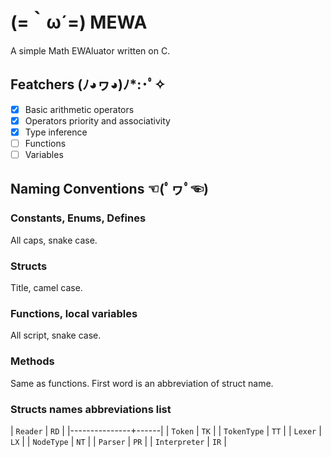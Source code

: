 # (=​｀ω´=) MEWA
A simple Math EWAluator written on C.

## Featchers (ﾉ◕ヮ◕)ﾉ*:･ﾟ✧
- [X] Basic arithmetic operators
- [X] Operators priority and associativity
- [X] Type inference
- [ ] Functions
- [ ] Variables

## Naming Conventions ☜(ﾟヮﾟ☜)
### Constants, Enums, Defines
All caps, snake case.

### Structs
Title, camel case.

### Functions, local variables
All script, snake case.

### Methods
Same as functions. First word is an abbreviation of struct name.

### Structs names abbreviations list
| `Reader`      | `RD` |
|---------------+------|
| `Token`       | `TK` |
| `TokenType`   | `TT` |
| `Lexer`       | `LX` |
| `NodeType`    | `NT` |
| `Parser`      | `PR` |
| `Interpreter` | `IR` |
